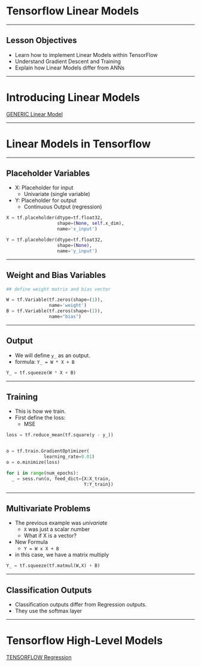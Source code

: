 # Tensorflow Linear Models
---


## Lesson Objectives

 * Learn how to implement Linear Models within TensorFlow
 * Understand Gradient Descent and Training
 * Explain how Linear Models differ from ANNs

---

# Introducing Linear Models

[GENERIC Linear Model](../generic/DL-Linear.md)

---

# Linear Models in Tensorflow

---

## Placeholder Variables

 * X: Placeholder for input
   - Univariate (single variable)
 * Y: Placeholder for output
   - Continuous Output (regression)

```python
X = tf.placeholder(dtype=tf.float32,
                   shape=(None, self.x_dim),
                   name='x_input')

Y = tf.placeholder(dtype=tf.float32,
                   shape=(None),
                   name='y_input')
```

---

## Weight and Bias Variables
 

```python
## define weight matrix and bias vector

W = tf.Variable(tf.zeros(shape=(1)),
                name='weight')
B = tf.Variable(tf.zeros(shape=(1)), 
                name="bias")

```

---

## Output

 * We will define `y_` as an output.
 * formula: `Y_ = W * X + B`

```python
Y_ = tf.squeeze(W * X + B)
```

---

## Training 

 * This is how we train.
 * First define the loss:
   - MSE  

```python
loss = tf.reduce_mean(tf.square(y - y_))


o = tf.train.GradientOptimizer(
              learning_rate=0.01)
o = o.minimize(loss)

for i in range(num_epochs):
  _ = sess.run(o, feed_dict={X:X_train,
                             Y:Y_train})
```

---

## Multivariate Problems

 * The previous example was *univariate*
   - `X` was just a scalar number
   - What if X is a vector?
 * New Formula
   - `Y = W x X + B`
 * in this case, we have a matrix multiply

```python
Y_ = tf.squeeze(tf.matmul(W,X) + B)
```

---

## Classification Outputs

 * Classification outputs differ from Regression outputs.
 * They use the softmax layer

---
# Tensorflow High-Level Models

[TENSORFLOW Regression](./TENSORFLOW-Regression.md)
